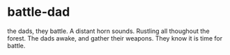 # battle-dad
the dads, they battle.
A distant horn sounds.
Rustling all thoughout the forest.
The dads awake, and gather their weapons.
They know it is time for battle.
